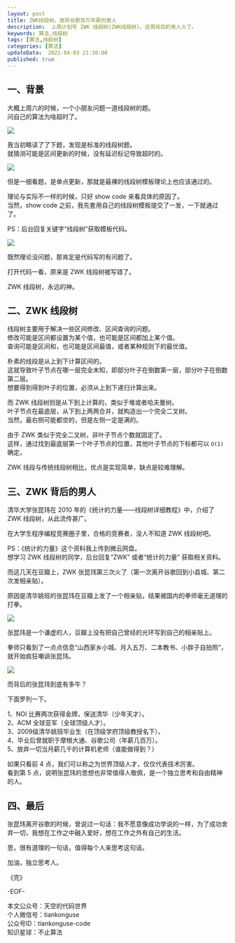 ```yaml
---   
layout: post  
title: ZWK线段树，放弃谷歌百万年薪的男人            
description:  上周计划写 ZWK 线段树(ZWK线段树)，这周背后的男人火了。              
keywords: 算法,线段树  
tags: [算法,线段树]    
categories: [算法]  
updateData:  2021-04-03 21:30:00  
published: true  
---  
```



## 一、背景  


大概上周六的时候，一个小朋友问题一道线段树的题。  
问自己的算法为啥超时了。  


![](https://res.tiankonguse.com/images/2021/04/03/001.png)  


我当初略读了了下题，发现是标准的线段树题。  
就猜测可能是区间更新的时候，没有延迟标记导致超时的。  
  


![](https://res.tiankonguse.com/images/2021/04/03/002.png)  



但是一细看题，是单点更新，那就是最裸的线段树模板理论上也应该通过的。


理论与实际不一样的时候，只好 show code 来看具体的原因了。  
当然，show code 之前，我先套用自己的线段树模板提交了一发，一下就通过了。  


PS：后台回复关键字“线段树”获取模板代码。  


![](https://res.tiankonguse.com/images/2021/04/03/003.png)  


既然理论没问题，那肯定是代码写的有问题了。  


打开代码一看，原来是 ZWK 线段树被写错了。  


ZWK 线段树，永远的神。  



## 二、ZWK 线段树  


线段树主要用于解决一些区间修改、区间查询的问题。  
修改可能是区间都设置为某个值，也可能是区间都加上某个值。  
查询可能是区间和，也可能是区间最值，或者某种规则下的最优值。  


朴素的线段是从上到下计算区间的。  
这就导致叶子节点在哪一层完全未知，即部分叶子在倒数第一层，部分叶子在倒数第二层。  
想要得到得到叶子的位置，必须从上到下递归计算出来。  


而 ZWK 线段树则是从下到上计算的，类似于堆或者哈夫曼树。  
叶子节点在最底层，从下到上两两合并，就构造出一个完全二叉树。  
当然，最右侧可能都空的，但是左侧一定是满的。  


由于 ZWK 类似于完全二叉树，非叶子节点个数就固定了。  
这样，通过找到最底层第一个叶子节点的位置，其他叶子节点的下标都可以 `O(1)` 确定。  


ZWK 线段与传统线段树相比，优点是实现简单，缺点是较难理解。  


## 三、ZWK 背后的男人


清华大学张昆玮在 2010 年的《统计的力量——线段树详细教程》中，介绍了ZWK 线段树，从此流传甚广。  


在大学生程序编程竞赛圈子里，合格的竞赛者，没人不知道 ZWK 线段树吧。  


PS：《统计的力量》这个资料我上传到微云网盘。  
想学习 ZWK 线段树的同学，后台回复“ZWK” 或者“统计的力量” 获取相关资料。  



而这几天在豆瓣上，ZWK 张昆玮第三次火了（第一次离开谷歌回到小县城、第二次发相亲贴）。  


原因是清华姚班的张昆玮在豆瓣上发了一个相亲贴，结果被国内的拳师毫无道理的打拳。  



![](https://res.tiankonguse.com/images/2021/04/03/004.png) 



张昆玮是一个谦虚的人，豆瓣上没有把自己曾经的光环写到自己的相亲贴上。  


拳师只看到了一点点信息“山西家乡小城、月入五万、二本教书、小胖子自拍照”，就开始疯狂嘲讽张昆玮。  


![](https://res.tiankonguse.com/images/2021/04/03/005.png) 



而背后的张昆玮到底有多牛？  


下面罗列一下。  


1、NOI 比赛两次获得金牌，保送清华（少年天才）。  
2、ACM 全球亚军（全球顶级人才）。    
3、2009级清华姚班毕业生（在顶级学府顶级教授名下）。  
4、毕业后曾就职于摩根大通、谷歌公司（年薪几百万）。  
5、放弃一切当月薪几千的计算机老师（谁能做得到？）


如果只看前 4 点，我们可以称之为世界顶级人才，仅仅代表技术厉害。  
看到第 5 点，说明张昆玮的思想也非常值得人敬佩，是一个独立思考和自由精神的人。  


## 四、最后  


张昆玮离开谷歌的时候，曾说过一句话：我不愿意像成功学说的一样，为了成功舍弃一切，我想在工作之中融入爱好，想在工作之外有自己的生活。  


恩，很有道理的一句话，值得每个人来思考这句话。  



加油，独立思考人。  


《完》  


-EOF-  



本文公众号：天空的代码世界  
个人微信号：tiankonguse  
公众号ID：tiankonguse-code  
知识星球：不止算法  

